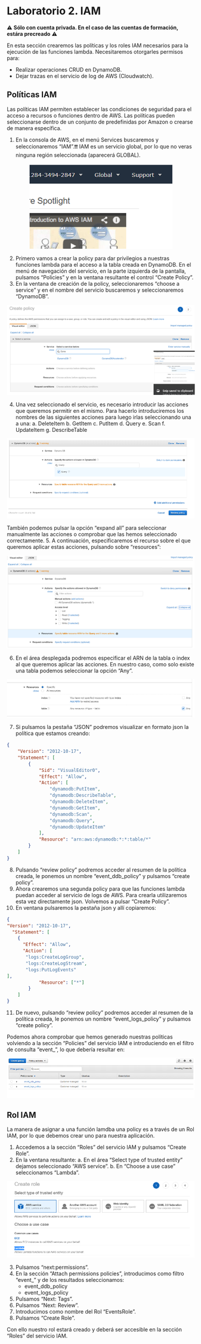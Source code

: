 # Laboratorio 2. IAM

:warning: **Sólo con cuenta privada. En el caso de las cuentas de formación, estára precreado** :warning:

En esta sección crearemos las políticas y los roles IAM necesarios para la ejecución de las funciones lambda. Necesitaremos otorgarles permisos para:
-	Realizar operaciones CRUD en DynamoDB.
-	Dejar trazas en el servicio de log de AWS (Cloudwatch).

## Políticas IAM

Las políticas IAM permiten establecer las condiciones de seguridad para el acceso a recursos o funciones dentro de AWS. Las políticas pueden seleccionarse dentro de un conjunto de predefinidas por Amazon o crearse de manera específica. 
1.	En la consola de AWS, en el menú Services buscaremos y seleccionaremos “IAM”.:exclamation::exclamation: IAM es un servicio global, por lo que no veras ninguna región seleccionada (aparecerá GLOBAL).

<p align="center">
    <img src="resources/policy_1.png"/>
</p>

2.	Primero vamos a crear la policy para dar privilegios a nuestras funciones lambda para el acceso a la tabla creada en DynamoDB. En el menú de navegación del servicio, en la parte izquierda de la pantalla, pulsamos “Policies” y en la ventana resultante el control “Create Policy”.
3.	En la ventana de creación de la policy, seleccionaremos “choose a service” y en el nombre del servicio buscaremos y seleccionaremos “DynamoDB”.

<p align="center">
    <img src="resources/policy_2.png"/>
</p>

4.	Una vez seleccionado el servicio, es necesario introducir las acciones que queremos permitir en el mismo. Para hacerlo introduciremos los nombres de las siguientes acciones para luego irlas seleccionando una a una:
a.	DeleteItem
b.	GetItem
c.	PutItem
d.	Query
e.	Scan
f.	UpdateItem
g.	DescribeTable

<p align="center">
    <img src="resources/policy_3.png"/>
</p>

También podemos pulsar la opción “expand all” para seleccionar manualmente las acciones o comprobar que las hemos seleccionado correctamente.
5.	A continuación, especificaremos el recurso sobre el que queremos aplicar estas acciones, pulsando  sobre “resources”:

<p align="center">
    <img src="resources/policy_4.png"/>
</p>

6.	En el área desplegada podremos especificar el ARN de la tabla o index al que queremos aplicar las acciones. En nuestro caso, como solo existe una tabla podemos seleccionar la opción “Any”.

<p align="center">
    <img src="resources/policy_5.png"/>
</p>

7.	Si pulsamos la pestaña “JSON” podremos visualizar en formato json la política que estamos creando:
```json
{
    "Version": "2012-10-17",
    "Statement": [
        {
            "Sid": "VisualEditor0",
            "Effect": "Allow",
            "Action": [
                "dynamodb:PutItem",
                "dynamodb:DescribeTable",
                "dynamodb:DeleteItem",
                "dynamodb:GetItem",
                "dynamodb:Scan",
                "dynamodb:Query",
                "dynamodb:UpdateItem"
            ],
            "Resource": "arn:aws:dynamodb:*:*:table/*"
        }
    ]
}
```
8.	Pulsando “review policy” podremos acceder al resumen de la política creada, le ponemos un nombre “event_ddb_policy” y pulsamos “create policy”.
9.	Ahora crearemos una segunda policy para que las funciones lambda puedan acceder al servicio de logs de AWS. Para crearla utilizaremos esta vez directamente json. Volvemos a pulsar “Create Policy”.
10.	En ventana pulsaremos la pestaña json y allí copiaremos:
```json
{
"Version": "2012-10-17",
  "Statement": [
    {
      "Effect": "Allow",
      "Action": [
       "logs:CreateLogGroup",
       "logs:CreateLogStream",
       "logs:PutLogEvents"
],
            "Resource": ["*"]
        }
    ]
}
```
11.	De nuevo, pulsando “review policy” podremos acceder al resumen de la política creada, le ponemos un nombre “event_logs_policy” y pulsamos “create policy”.

Podemos ahora comprobar que hemos generado nuestras políticas volviendo a la sección “Policies” del servicio IAM e introduciendo en el filtro de consulta “event_”, lo que debería resultar en:

<p align="center">
    <img src="resources/policy_6.png"/>
</p>


## Rol IAM
La manera de asignar a una función lamdba una policy es a través de un Rol IAM, por lo que debemos crear uno para nuestra aplicación.
1.	Accedemos a la sección “Roles” del servicio IAM y pulsamos “Create Role”.
2.	En la ventana resultante:
a.	En el área “Select type of trusted entity” dejamos seleccionado “AWS service”.
b.	En “Choose a use case” seleccionamos “Lambda”.

<p align="center">
    <img src="resources/rol_1.png"/>
</p>

3.	Pulsamos “next:permissions”.
4.	En la sección “Attach permissions policies”, introducimos como filtro “event_” y de los resultados seleccionamos:
    * event_ddb_policy
    * event_logs_policy
5.	Pulsamos “Next: Tags”. 
6.	Pulsamos “Next: Review”.
7.	Introducimos como nombre del Rol “EventsRole”.
8.	Pulsamos “Create Role”.

Con ello nuestro rol estará creado y deberá ser accesible en la sección “Roles” del servicio IAM.
